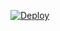 [![Deploy](https://telegra.ph/file/fc7eee2f0a246e8976ecf.jpg)](https://heroku.com/deploy?template=https://github.com/sumedh2580/Mr.Shinchan_Bot.git)
